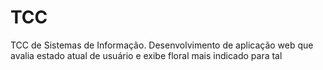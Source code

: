 # TCC

TCC de Sistemas de Informação.
Desenvolvimento de aplicação web que avalia estado atual de usuário e exibe floral mais indicado para tal
